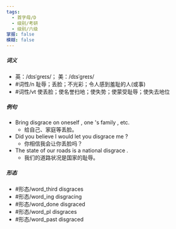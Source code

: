 ```yaml
---
tags:
  - 首字母/D
  - 级别/考研
  - 级别/六级
掌握: false
模糊: false
---
```

##### 词义
- 英：/dɪsˈɡreɪs/； 美：/dɪsˈɡreɪs/
- #词性/n  耻辱；丢脸；不光彩；令人感到羞耻的人(或事)
- #词性/vt  使丢脸；使名誉扫地；使失势；使蒙受耻辱；使失去地位
##### 例句
- Bring disgrace on oneself , one 's family , etc.
	- 给自己、家庭等丢脸。
- Did you believe I would let you disgrace me ?
	- 你相信我会让你丢脸吗？
- The state of our roads is a national disgrace .
	- 我们的道路状况是国家的耻辱。
##### 形态
- #形态/word_third disgraces
- #形态/word_ing disgracing
- #形态/word_done disgraced
- #形态/word_pl disgraces
- #形态/word_past disgraced
